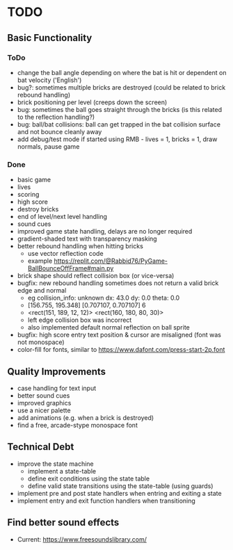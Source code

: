 # TODO

## Basic Functionality

### ToDo

- change the ball angle depending on where the bat is hit or dependent on bat velocity ('English')
- bug?: sometimes multiple bricks are destroyed (could be related to brick rebound handling)
- brick positioning per level (creeps down the screen)
- bug: sometimes the ball goes straight through the bricks (is this related to the reflection handling?)
- bug: ball/bat collisions: ball can get trapped in the bat collision surface and not bounce cleanly away
- add debug/test mode if started using RMB - lives = 1, bricks = 1, draw normals, pause game

### Done

- basic game
- lives
- scoring
- high score
- destroy bricks
- end of level/next level handling
- sound cues
- improved game state handling, delays are no longer required
- gradient-shaded text with transparency masking
- better rebound handling when hitting bricks
  - use vector reflection code
  - example https://replit.com/@Rabbid76/PyGame-BallBounceOffFrame#main.py
- brick shape should reflect collision box (or vice-versa)
- bugfix: new rebound handling sometimes does not return a valid brick edge and normal
  - eg collision_info: unknown dx: 43.0 dy: 0.0 theta: 0.0
  - [156.755, 195.348] [0.707107, 0.707107] 6
  - <rect(151, 189, 12, 12)> <rect(160, 180, 80, 30)>
  - left edge collision box was incorrect
  - also implemented default normal reflection on ball sprite
- bugfix: high score entry text position & cursor are misaligned (font was not monospace)
- color-fill for fonts, similar to https://www.dafont.com/press-start-2p.font

## Quality Improvements

- case handling for text input
- better sound cues
- improved graphics
- use a nicer palette
- add animations (e.g. when a brick is destroyed)
- find a free, arcade-stype monospace font

## Technical Debt

- improve the state machine
  - implement a state-table
  - define exit conditions using the state table
  - define valid state transitions using the state-table (using guards)
- implement pre and post state handlers when entring and exiting a state 
- implement entry and exit function handlers when transitioning 

## Find better sound effects

- Current: <https://www.freesoundslibrary.com/>
